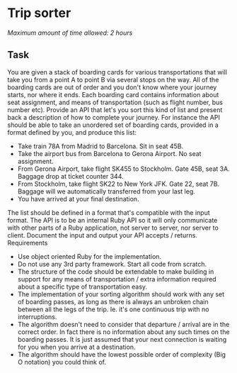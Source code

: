 
# Trip  sorter
*Maximum  amount  of  time  allowed:  2  hours*
## Task
You  are  given  a  stack  of  boarding  cards  for  various  transportations  that  will  take  you  from  a point  A  to  point  B  via  several  stops  on  the  way.  All  of  the  boarding  cards  are  out  of  order and  you  don't  know  where  your  journey  starts,  nor  where  it  ends.  Each  boarding  card contains  information  about  seat  assignment,  and  means  of  transportation  (such  as  flight number,  bus  number  etc).
Provide  an  API  that  let's  you  sort  this  kind  of  list  and  present  back  a  description  of  how  to complete  your  journey.  For  instance  the  API  should  be  able  to  take  an  unordered  set  of boarding  cards,  provided  in  a  format  defined  by  you,  and  produce  this  list:

* Take  train  78A  from  Madrid  to  Barcelona.  Sit  in  seat  45B.
* Take  the  airport  bus  from  Barcelona  to  Gerona  Airport.  No  seat  assignment.
* From  Gerona  Airport,  take  flight  SK455  to  Stockholm.  Gate  45B,  seat  3A.  Baggage drop  at  ticket  counter  344. 
* From  Stockholm,  take  flight  SK22  to  New  York  JFK.  Gate  22,  seat  7B.  Baggage  will we  automatically  transferred  from  your  last  leg.
* You  have  arrived  at  your  final  destination.

The  list  should  be  defined  in  a  format  that's  compatible  with  the  input  format.
The  API  is  to  be  an  internal  Ruby  API  so  it  will  only  communicate  with  other  parts  of  a  Ruby application,  not  server  to  server,  nor  server  to  client.  Document  the  input  and  output  your API  accepts  /  returns.
Requirements

* Use  object  oriented  Ruby  for  the  implementation.
* Do  not  use  any  3rd  party  framework.  Start  all  code  from  scratch.
* The  structure  of  the  code  should  be  extendable  to  make  building  in  support  for  any means  of  transportation  /  extra  information  required  about  a  specific  type  of transportation  easy.
* The  implementation  of  your  sorting  algorithm  should  work  with  any  set  of  boarding passes,  as  long  as  there  is  always  an  unbroken  chain  between  all  the  legs  of  the trip.  Ie.  it's  one  continuous  trip  with  no  interruptions.
* The  algorithm  doesn't  need  to  consider  that  departure  /  arrival  are  in  the  correct order.  In  fact  there  is  no  information  about  any  such  times  on  the  boarding  passes.  It is  just  assumed  that  your  next  connection  is  waiting  for  you  when  you  arrive  at  a destination.
* The  algorithm  should  have  the  lowest  possible  order  of  complexity  (Big  O  notation) you  could  think  of.